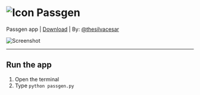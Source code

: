 # ![Icon](https://i.imgur.com/hT3x1YH.png) Passgen

Passgen app | [Download](https://github.com/thesilvacesar/PassGen/releases) | By: [@thesilvacesar](https://github.com/thesilvacesar)

![Screenshot](https://i.imgur.com/WhcsALw.png)

-----
**Run the app**
-----

1. Open the terminal
2. Type ``python passgen.py``
